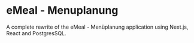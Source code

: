 # eMeal - Menuplanung

A complete rewrite of the eMeal - Menüplanung application using Next.js, React and PostgresSQL.
